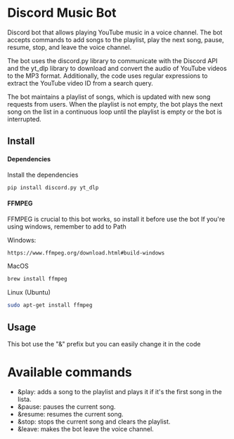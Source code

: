 # Discord Music Bot
Discord bot that allows playing YouTube music in a voice channel. The bot accepts commands to add songs to the playlist, play the next song, pause, resume, stop, and leave the voice channel.

The bot uses the discord.py library to communicate with the Discord API and the yt_dlp library to download and convert the audio of YouTube videos to the MP3 format. Additionally, the code uses regular expressions to extract the YouTube video ID from a search query.

The bot maintains a playlist of songs, which is updated with new song requests from users. When the playlist is not empty, the bot plays the next song on the list in a continuous loop until the playlist is empty or the bot is interrupted.

## Install
#### Dependencies

Install the dependencies
```sh
pip install discord.py yt_dlp
``` 

#### FFMPEG

FFMPEG is crucial to this bot works, so install it before use the bot
If you're using windows, remember to add to Path

Windows:
```sh
https://www.ffmpeg.org/download.html#build-windows
```

MacOS
```sh
brew install ffmpeg
``` 

Linux (Ubuntu)
```sh
sudo apt-get install ffmpeg
``` 

## Usage

This bot use the "&" prefix but you can easily change it in the code<br>

# Available commands

- &play: adds a song to the playlist and plays it if it's the first song in the lista.
- &pause: pauses the current song.
- &resume: resumes the current song.
- &stop: stops the current song and clears the playlist.
- &leave: makes the bot leave the voice channel.

